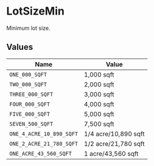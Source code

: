 # LotSizeMin

Minimum lot size.


## Values

| Name                     | Value                    |
| ------------------------ | ------------------------ |
| `ONE_000_SQFT`           | 1,000 sqft               |
| `TWO_000_SQFT`           | 2,000 sqft               |
| `THREE_000_SQFT`         | 3,000 sqft               |
| `FOUR_000_SQFT`          | 4,000 sqft               |
| `FIVE_000_SQFT`          | 5,000 sqft               |
| `SEVEN_500_SQFT`         | 7,500 sqft               |
| `ONE_4_ACRE_10_890_SQFT` | 1/4 acre/10,890 sqft     |
| `ONE_2_ACRE_21_780_SQFT` | 1/2 acre/21,780 sqft     |
| `ONE_ACRE_43_560_SQFT`   | 1 acre/43,560 sqft       |